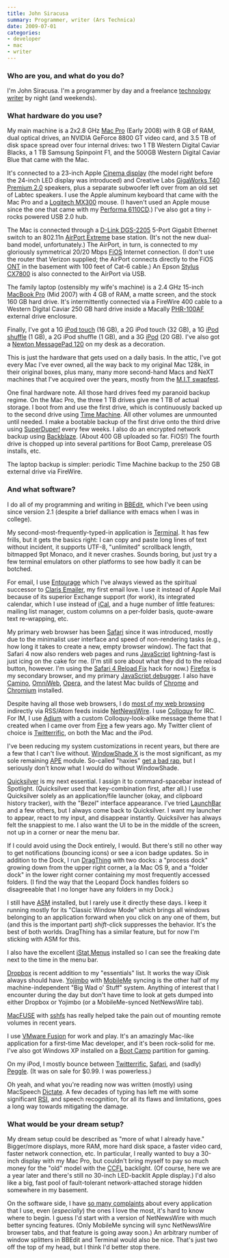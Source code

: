 ```yaml
---
title: John Siracusa
summary: Programmer, writer (Ars Technica)
date: 2009-07-01
categories:
- developer
- mac
- writer
---
```


### Who are you, and what do you do?

I'm John Siracusa. I'm a programmer by day and a freelance [technology writer](http://arstechnica.com/author/john-siracusa/ "A list of John's articles on Ars Technica.") by night (and weekends).

### What hardware do you use?

My main machine is a 2x2.8 GHz [Mac Pro][mac-pro] (Early 2008) with 8 GB of RAM, dual optical drives, an NVIDIA GeForce 8800 GT video card, and 3.5 TB of disk space spread over four internal drives: two 1 TB Western Digital Caviar Blacks, a 1 TB Samsung Spinpoint F1, and the 500GB Western Digital Caviar Blue that came with the Mac.

It's connected to a 23-inch Apple [Cinema display][cinema-display] (the model right before the 24-inch LED display was introduced) and Creative Labs [GigaWorks T40 Premium 2.0][gigaworks-t40] speakers, plus a separate subwoofer left over from an old set of Labtec speakers. I use the Apple aluminum keyboard that came with the Mac Pro and a [Logitech MX300][mx-300] mouse. (I haven't used an Apple mouse since the one that came with my [Performa 6110CD][performa-6110cd].) I've also got a tiny i-rocks powered USB 2.0 hub.

The Mac is connected through a [D-Link DGS-2205][dgs-2205] 5-Port Gigabit Ethernet switch to an 802.11n [AirPort Extreme][airport-extreme] base station. (It's not the new dual-band model, unfortunately.) The AirPort, in turn, is connected to my gloriously symmetrical 20/20 Mbps [FiOS][] Internet connection. (I don't use the router that Verizon supplied; the AirPort connects directly to the FiOS [ONT](http://en.wikipedia.org/wiki/Optical_Network_Terminal#ONT "Wikipedia entry on ONT.") in the basement with 100 feet of Cat-6 cable.) An Epson [Stylus CX7800][stylus-cx7800] is also connected to the AirPort via USB.

The family laptop (ostensibly my wife's machine) is a 2.4 GHz 15-inch [MacBook Pro][macbook-pro] (Mid 2007) with 4 GB of RAM, a matte screen, and the stock 160 GB hard drive. It's intermittently connected via a FireWire 400 cable to a Western Digital Caviar 250 GB hard drive inside a Macally [PHR-100AF][] external drive enclosure.

Finally, I've got a 1G [iPod touch][ipod-touch] (16 GB), a 2G iPod touch (32 GB), a 1G [iPod shuffle][ipod-shuffle] (1 GB), a 2G iPod shuffle (1 GB), and a 3G [iPod][] (20 GB). I've also got a [Newton MessagePad 120][messagepad-120] on my desk as a decoration.

This is just the hardware that gets used on a daily basis. In the attic, I've got every Mac I've ever owned, all the way back to my original Mac 128k, in their original boxes, plus many, many more second-hand Macs and NeXT machines that I've acquired over the years, mostly from the [M.I.T swapfest](http://www.mitflea.com/ "The MIT flea markets site.").

One final hardware note. All those hard drives feed my paranoid backup regime. On the Mac Pro, the three 1 TB drives give me 1 TB of actual storage. I boot from and use the first drive, which is continuously backed up to the second drive using [Time Machine][time-machine]. All other volumes are unmounted until needed. I make a bootable backup of the first drive onto the third drive using [SuperDuper!][superduper] every few weeks. I also do an encrypted network backup using [Backblaze][]. (About 400 GB uploaded so far. FiOS!) The fourth drive is chopped up into several partitions for Boot Camp, prerelease OS installs, etc.

The laptop backup is simpler: periodic Time Machine backup to the 250 GB external drive via FireWire.

### And what software?

I do all of my programming and writing in [BBEdit][], which I've been using since version 2.1 (despite a brief dalliance with emacs when I was in college).

My second-most-frequently-typed-in application is [Terminal][]. It has few frills, but it gets the basics right: I can copy and paste long lines of text without incident, it supports UTF-8, "unlimited" scrollback length, bitmapped 9pt Monaco, and it never crashes. Sounds boring, but just try a few terminal emulators on other platforms to see how badly it can be botched.

For email, I use [Entourage][] which I've always viewed as the spiritual successor to [Claris Emailer][emailer], my first email love. I use it instead of Apple Mail because of its superior Exchange support (for work), its integrated calendar, which I use instead of [iCal][], and a huge number of little features: mailing list manager, custom columns on a per-folder basis, quote-aware text re-wrapping, etc.

My primary web browser has been [Safari][] since it was introduced, mostly due to the minimalist user interface and speed of non-rendering tasks (e.g., how long it takes to create a new, empty browser window). The fact that Safari 4 now also renders web pages and runs [JavaScript][] lightning-fast is just icing on the cake for me. (I'm still sore about what they did to the reload button, however. I'm using the [Safari 4 Reload Fix][safari-4-reload-fix] hack for now.) [Firefox][] is my secondary browser, and my primary [JavaScript debugger][firebug]. I also have [Camino][], [OmniWeb][], [Opera][], and the latest Mac builds of [Chrome][] and [Chromium][] installed.

Despite having all those web browsers, I do [most of my web browsing](http://arstechnica.com/staff/fatbits/2005/09/1200.ars "John's Ars Technica article, 'The state of Mac web browsing'.") indirectly via RSS/Atom feeds inside [NetNewsWire][]. I use [Colloquy][] for IRC. For IM, I use [Adium][] with a custom Colloquy-look-alike message theme that I created when I came over from [Fire][] a few years ago. My Twitter client of choice is [Twitterrific][], on both the Mac and the iPod.

I've been reducing my system customizations in recent years, but there are a few that I can't live without. [WindowShade X][windowshade-x] is the most significant, as my sole remaining [APE][] module. So-called "haxies" [get a bad rap](http://arstechnica.com/staff/fatbits/2006/02/2918.ars "John's Arc Technica article, 'Paths in the grass'."), but I seriously don't know what I would do without WindowShade.

[Quicksilver][] is my next essential. I assign it to command-spacebar instead of Spotlight. (Quicksilver used that key-combination first, after all.) I use Quicksilver solely as an application/file launcher (okay, and clipboard history tracker), with the "Bezel" interface appearance. I've tried [LaunchBar][] and a few others, but I always come back to Quicksilver. I want my launcher to appear, react to my input, and disappear instantly. Quicksilver has always felt the snappiest to me. I also want the UI to be in the middle of the screen, not up in a corner or near the menu bar.

If I could avoid using the Dock entirely, I would. But there's still no other way to get notifications (bouncing icons) or see a icon badge updates. So in addition to the Dock, I run [DragThing][] with two docks: a "process dock" growing down from the upper right corner, a la Mac OS 9, and a "folder dock" in the lower right corner containing my most frequently accessed folders. (I find the way that the Leopard Dock handles folders so disagreeable that I no longer have any folders in my Dock.)

I still have [ASM][] installed, but I rarely use it directly these days. I keep it running mostly for its "Classic Window Mode" which brings all windows belonging to an application forward when you click on any one of them, but (and this is the important part) *shift*-click suppresses the behavior. It's the best of both worlds. DragThing has a similar feature, but for now I'm sticking with ASM for this.

I also have the excellent [iStat Menus][istat-menus] installed so I can see the freaking date next to the time in the menu bar.

[Dropbox][] is recent addition to my "essentials" list. It works the way iDisk always should have. [Yojimbo][] with [MobileMe][mobile-me] syncing is the other half of my machine-independent "Big Wad o' Stuff" system. Anything of interest that I encounter during the day but don't have time to look at gets dumped into either Dropbox or Yojimbo (or a MobileMe-synced NetNewsWire tab).

[MacFUSE][] with [sshfs][] has really helped take the pain out of mounting remote volumes in recent years.

I use [VMware Fusion][vmware-fusion] for work and play. It's an amazingly Mac-like application for a first-time Mac developer, and it's been rock-solid for me. I've also got Windows XP installed on a [Boot Camp][boot-camp] partition for gaming.

On my iPod, I mostly bounce between [Twitterrific][twitterrific-ios], [Safari][safari-ios], and (sadly) [Peggle][peggle-ios]. (It was on sale for $0.99. I was powerless.)

Oh yeah, and what you're reading now was written (mostly) using MacSpeech [Dictate][dragon-dictate-mac]. A few decades of typing has left me with some significant [RSI](http://en.wikipedia.org/wiki/Repetitive_strain_injury "Wikipedia entry on RSI."), and speech recognition, for all its flaws and limitations, goes a long way towards mitigating the damage.

### What would be your dream setup?

My dream setup could be described as "more of what I already have." Bigger/more displays, more RAM, more hard disk space, a faster video card, faster network connection, etc. In particular, I really wanted to buy a 30-inch display with my Mac Pro, but couldn't bring myself to pay so much money for the "old" model with the [CCFL](http://en.wikipedia.org/wiki/Cold_cathode "Wikipedia entry on CCFL.") backlight. (Of course, here we are a year later and there's still no 30-inch LED-backlit Apple display.) I'd also like a big, fast pool of fault-tolerant network-attached storage hidden somewhere in my basement.

On the software side, I have [so many complaints](http://arstechnica.com/staff/fatbits/2009/05/hypercritical.ars "John's complaints post.") about every application that I use, even (*especially*) the ones I love the most, it's hard to know where to begin. I guess I'd start with a version of NetNewsWire with much better syncing features. (Only MobileMe syncing will sync NetNewsWire browser tabs, and that feature is going away soon.) An arbitrary number of window splitters in BBEdit and Terminal would also be nice. That's just two off the top of my head, but I think I'd better stop there.

[adium]: https://en.wikipedia.org/wiki/Adium "A multi-protocol chat application for the Mac."
[airport-extreme]: https://en.wikipedia.org/wiki/AirPort_Extreme "A wireless access point."
[ape]: https://en.wikipedia.org/wiki/Application_Enhancer "A Mac OS X framework and system daemon for loading haxies."
[asm]: https://download.cnet.com/ASM/3000-2094_4-10058963.html "A menu-based application switcher for Mac OS X."
[backblaze]: https://www.backblaze.com/cloud-backup.html "Online backup."
[bbedit]: http://www.barebones.com/products/bbedit/ "A text editor for the Mac."
[boot-camp]: https://en.wikipedia.org/wiki/Boot_Camp_(software) "Software to allow Macs to run Windows natively."
[camino]: http://caminobrowser.org/ "An alternative Mac browser based on Gecko."
[chrome]: https://www.google.com/intl/en/chrome/browser/ "A WebKit-based browser, where each tab runs in its own thread."
[chromium]: http://www.chromium.org/ "Open-source builds of the Chrome web browser."
[cinema-display]: https://en.wikipedia.org/wiki/Apple_Cinema_Display "An LCD display."
[colloquy]: http://colloquy.info/ "An IRC client for the Mac."
[dgs-2205]: https://www.amazon.com/D-Link-DGS-2205-5-Port-Desktop-Switch/dp/B000FIVDIA "5-port Gigabit switch."
[dragon-dictate-mac]: https://en.wikipedia.org/wiki/DragonDictate "Speech-recognition software."
[dragthing]: https://dragthing.com/ "A popular dock application for the Mac."
[dropbox]: https://www.dropbox.com/ "Online syncing and storage."
[emailer]: https://en.wikipedia.org/wiki/Claris_Emailer "An email client for the Mac."
[entourage]: https://en.wikipedia.org/wiki/Microsoft_Entourage "A Mac email client included with Office."
[fios]: https://www.verizon.com/home/fios/ "Fibre optic Internet connection."
[fire]: https://en.wikipedia.org/wiki/Fire_(instant_messaging_client) "A multi-protocol chat client for the Mac."
[firebug]: https://getfirebug.com/ "A Firefox addon for web development."
[firefox]: https://www.mozilla.org/en-US/firefox/new/ "A cross-platform open-source web browser."
[gigaworks-t40]: https://www.amazon.com/Creative-Labs-GigaWorks-Multimedia-Technology/dp/B00113V748 "Compact computer speakers."
[ical]: https://en.wikipedia.org/wiki/Calendar_(Apple) "The calendar software included with macOS."
[ipod-shuffle]: https://www.apple.com/ipod-shuffle/ "A very small music player."
[ipod-touch]: https://www.apple.com/ipod-touch/ "It's like an iPhone, without the phone bit."
[ipod]: https://www.apple.com/ipod/ "A music player."
[istat-menus]: https://bjango.com/mac/istatmenus/ "A collection of Mac OS X menu items for monitoring your system."
[javascript]: https://en.wikipedia.org/wiki/JavaScript "An interpreted scripting language."
[launchbar]: https://www.obdev.at/products/launchbar/index.html "An application launcher and data manager for the Mac."
[mac-pro]: https://www.apple.com/mac-pro/ "The Intel-based Mac tower computer."
[macbook-pro]: https://www.apple.com/macbook-pro/ "A laptop."
[macfuse]: https://code.google.com/archive/p/macfuse "A system for adding third-party file systems to Mac OS X."
[messagepad-120]: https://everymac.com/systems/apple/messagepad/stats/newton_mp_120.html "A much-loved PDA device."
[mobile-me]: https://en.wikipedia.org/wiki/MobileMe "An online 'cloud' service (mail, calendar, etc)."
[mx-300]: https://www.amazon.com/Logitech-930672-0403-300-Optical-Mouse/dp/B00006HMPJ "An optical mouse."
[netnewswire]: https://en.wikipedia.org/wiki/NetNewsWire "A popular feed reader for the Mac."
[omniweb]: https://en.wikipedia.org/wiki/OmniWeb "An alternative Mac browser based on WebKit."
[opera]: http://web.archive.org/web/20221227050003/https://www.opera.com/ "A cross-platform web browser."
[peggle-ios]: https://itunes.apple.com/app/peggle/id314303518 "A terribly addictive peg-popping game."
[performa-6110cd]: http://www.everymac.com/systems/apple/mac_performa/specs/mac_performa_6110cd.html "An old PPC-based Mac."
[phr-100af]: https://www.amazon.com/Macally-PHR-100AF-FireWire-External-Enclosure/dp/B0001UEHI0 "An external Firewire hard drive enclosure."
[quicksilver]: https://qsapp.com/ "A data manipulator and launcher for the Mac."
[safari-4-reload-fix]: http://earthlingsoft.net/ssp/tidbits/#safari4reloadfix "A hack to change the 'Add Bookmark' button into a 'Reload' button."
[safari-ios]: https://en.wikipedia.org/wiki/Safari_(web_browser)#iOS-specific_features "A web browser included with iOS."
[safari]: https://www.apple.com/safari/ "A fast web browser."
[sshfs]: https://code.google.com/archive/p/macfuse/wikis/MACFUSE_FS_SSHFS.wiki "An SSH file system for MacFUSE."
[stylus-cx7800]: http://www.epson.com/cgi-bin/Store/consumer/consDetail.jsp?BV_UseBVCookie=yes&oid=56291070&modeloid=58773&infoType=Overview "An all-in-one printer/copier/scanner."
[superduper]: http://shirt-pocket.com/SuperDuper/SuperDuperDescription.html "An excellent Mac backup/cloning application."
[terminal]: https://en.wikipedia.org/wiki/Terminal_(OS_X) "A console application included with Mac OS X."
[time-machine]: https://en.wikipedia.org/wiki/Time_Machine_(Mac_OS) "Backup software for the masses, included with Mac OS X 10.5."
[twitterrific-ios]: https://itunes.apple.com/WebObjects/MZStore.woa/wa/viewSoftware?id=284540316&mt=8 "A Twitter client."
[twitterrific]: https://twitterrific.com/mac "A Twitter client for the Mac."
[vmware-fusion]: http://web.archive.org/web/20221223060906/https://www.vmware.com/products/fusion.html "A PC emulator for the Mac."
[windowshade-x]: https://www.macupdate.com/app/mac/6485/windowshade-x "A Mac haxie to customise window minimising."
[yojimbo]: http://www.barebones.com/products/Yojimbo/ "Data 'bucket' software for the Mac."
